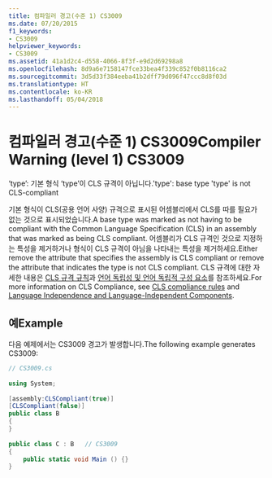 ```yaml
---
title: 컴파일러 경고(수준 1) CS3009
ms.date: 07/20/2015
f1_keywords:
- CS3009
helpviewer_keywords:
- CS3009
ms.assetid: 41a1d2c4-d558-4066-8f3f-e9d2d69298a8
ms.openlocfilehash: 8d9a6e7158147fce33bea4f339c852f0b8116ca2
ms.sourcegitcommit: 3d5d33f384eeba41b2dff79d096f47ccc8d8f03d
ms.translationtype: HT
ms.contentlocale: ko-KR
ms.lasthandoff: 05/04/2018
---
```

# <a name="compiler-warning-level-1-cs3009"></a><span data-ttu-id="9e565-102">컴파일러 경고(수준 1) CS3009</span><span class="sxs-lookup"><span data-stu-id="9e565-102">Compiler Warning (level 1) CS3009</span></span>
<span data-ttu-id="9e565-103">‘type’: 기본 형식 ‘type’이 CLS 규격이 아닙니다.</span><span class="sxs-lookup"><span data-stu-id="9e565-103">'type': base type 'type' is not CLS-compliant</span></span>  
  
 <span data-ttu-id="9e565-104">기본 형식이 CLS(공용 언어 사양) 규격으로 표시된 어셈블리에서 CLS를 따를 필요가 없는 것으로 표시되었습니다.</span><span class="sxs-lookup"><span data-stu-id="9e565-104">A base type was marked as not having to be compliant with the Common Language Specification (CLS) in an assembly that was marked as being CLS compliant.</span></span> <span data-ttu-id="9e565-105">어셈블리가 CLS 규격인 것으로 지정하는 특성을 제거하거나 형식이 CLS 규격이 아님을 나타내는 특성을 제거하세요.</span><span class="sxs-lookup"><span data-stu-id="9e565-105">Either remove the attribute that specifies the assembly is CLS compliant or remove the attribute that indicates the type is not CLS compliant.</span></span> <span data-ttu-id="9e565-106">CLS 규격에 대한 자세한 내용은 [CLS 규격 규칙](../../../standard/language-independence-and-language-independent-components.md#cls-compliance-rules)과 [언어 독립성 및 언어 독립적 구성 요소](../../../standard/language-independence.md)를 참조하세요.</span><span class="sxs-lookup"><span data-stu-id="9e565-106">For more information on CLS Compliance, see [CLS compliance rules](../../../standard/language-independence-and-language-independent-components.md#cls-compliance-rules) and [Language Independence and Language-Independent Components](../../../standard/language-independence.md).</span></span>  
  
## <a name="example"></a><span data-ttu-id="9e565-107">예</span><span class="sxs-lookup"><span data-stu-id="9e565-107">Example</span></span>  
 <span data-ttu-id="9e565-108">다음 예제에서는 CS3009 경고가 발생합니다.</span><span class="sxs-lookup"><span data-stu-id="9e565-108">The following example generates CS3009:</span></span>  
  
```csharp  
// CS3009.cs  
  
using System;  
  
[assembly:CLSCompliant(true)]  
[CLSCompliant(false)]  
public class B  
{  
}  
  
public class C : B   // CS3009  
{  
    public static void Main () {}  
}  
```
